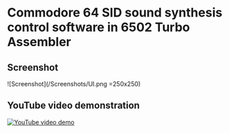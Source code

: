 # Commodore 64 SID sound synthesis control software in 6502 Turbo Assembler

## Screenshot
![Screenshot](/Screenshots/UI.png =250x250)

## YouTube video demonstration
[![YouTube video demo](https://img.youtube.com/vi/2O-NWhqpgJ4/0.jpg)](https://www.youtube.com/watch?v=2O-NWhqpgJ4)
